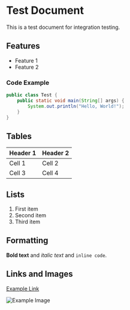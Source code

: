 # Test Document

This is a test document for integration testing.

## Features

- Feature 1
- Feature 2

### Code Example

```java
public class Test {
    public static void main(String[] args) {
        System.out.println("Hello, World!");
    }
}
```

## Tables

| Header 1 | Header 2 |
|----------|----------|
| Cell 1   | Cell 2   |
| Cell 3   | Cell 4   |

## Lists

1. First item
2. Second item
3. Third item

## Formatting

**Bold text** and *italic text* and `inline code`.

## Links and Images

[Example Link](https://example.com)

![Example Image](https://example.com/image.jpg)